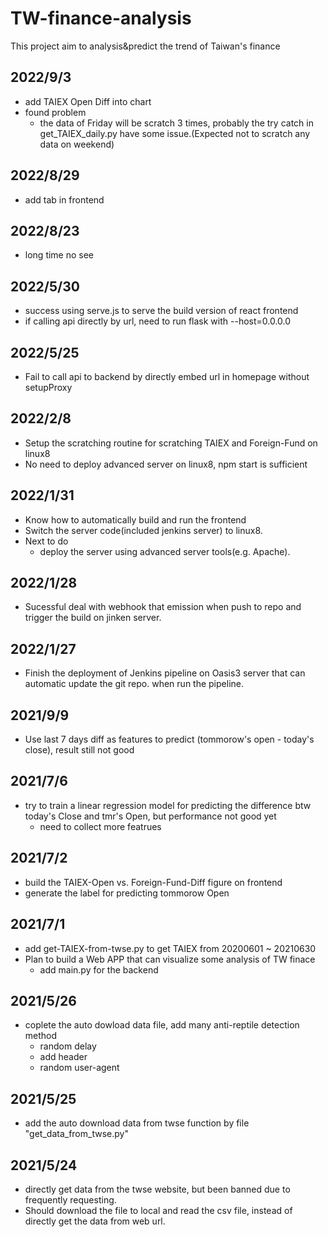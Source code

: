 # TW-finance-analysis
This project aim to analysis&amp;predict the trend of Taiwan's finance

## 2022/9/3
- add TAIEX Open Diff into chart
- found problem
	- the data of Friday will be scratch 3 times, probably the try catch in get_TAIEX_daily.py have some issue.(Expected not to scratch any data on weekend)

## 2022/8/29
- add tab in frontend

## 2022/8/23
- long time no see

## 2022/5/30
- success using serve.js to serve the build version of react frontend
- if calling api directly by url, need to run flask with --host=0.0.0.0

## 2022/5/25
- Fail to call api to backend by directly embed url in homepage without setupProxy

## 2022/2/8
- Setup the scratching routine for scratching TAIEX and Foreign-Fund on linux8
- No need to deploy advanced server on linux8, npm start is sufficient

## 2022/1/31
- Know how to automatically build and run the frontend
- Switch the server code(included jenkins server) to linux8.
- Next to do
	- deploy the server using advanced server tools(e.g. Apache).

## 2022/1/28
- Sucessful deal with webhook that emission when push to repo and trigger the build on jinken server.

## 2022/1/27
- Finish the deployment of Jenkins pipeline on Oasis3 server that can automatic update the git repo. when run the pipeline.

## 2021/9/9
- Use last 7 days diff as features to predict (tommorow's open - today's close), result still not good

## 2021/7/6
- try to train a linear regression model for predicting the difference btw today's Close and tmr's Open, but performance not good yet
	- need to collect more featrues

## 2021/7/2
- build the TAIEX-Open vs. Foreign-Fund-Diff figure on frontend 
- generate the label for predicting tommorow Open

## 2021/7/1
- add get-TAIEX-from-twse.py to get TAIEX from 20200601 ~ 20210630
- Plan to build a Web APP that can visualize some analysis of TW finace
	- add main.py for the backend

## 2021/5/26
- coplete the auto dowload data file, add many anti-reptile detection method
	- random delay
	- add header
	- random user-agent

## 2021/5/25
- add the auto download data from twse function by file "get_data_from_twse.py"

## 2021/5/24
- directly get data from the twse website, but been banned due to frequently requesting.
- Should download the file to local and read the csv file, instead of directly get the data from web url.
